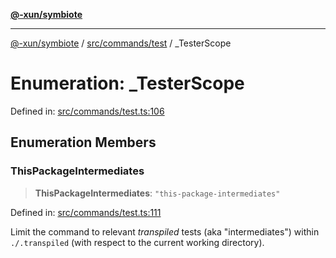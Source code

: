 [**@-xun/symbiote**](../../../../README.md)

***

[@-xun/symbiote](../../../../README.md) / [src/commands/test](../README.md) / \_TesterScope

# Enumeration: \_TesterScope

Defined in: [src/commands/test.ts:106](https://github.com/Xunnamius/symbiote/blob/1ec1b7bdf126210dcfd31b34e7c9448cbcc26d1c/src/commands/test.ts#L106)

## Enumeration Members

### ThisPackageIntermediates

> **ThisPackageIntermediates**: `"this-package-intermediates"`

Defined in: [src/commands/test.ts:111](https://github.com/Xunnamius/symbiote/blob/1ec1b7bdf126210dcfd31b34e7c9448cbcc26d1c/src/commands/test.ts#L111)

Limit the command to relevant _transpiled_ tests (aka "intermediates")
within `./.transpiled` (with respect to the current working directory).
